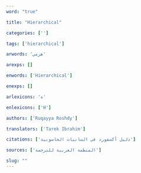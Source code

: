 ```yaml
---
word: "true"

title: "Hierarchical"

categories: ['']

tags: ['hierarchical']

arwords: 'هرمي'

arexps: []

enwords: ['Hierarchical']

enexps: []

arlexicons: 'ه'

enlexicons: ['H']

authors: ['Ruqayya Roshdy']

translators: ['Tarek Ibrahim']

citations: ['دليل أكسفورد في السانيات الحاسوبية']

sources: ['المنظمة العربية للترجمة']

slug: ""
---
```

